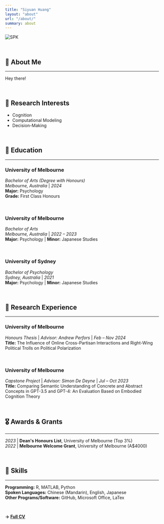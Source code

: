 ```yaml
---
title: "Siyuan Huang"
layout: "about"
url: "/about/"
summary: about
---
```


![SPK](https://i.postimg.cc/vHWgXk7d/beer1.jpg)

&nbsp;

## 🦆 About Me
---
Hey there!

&nbsp;

## 🗿 Research Interests
  - Cognition
  - Computational Modeling
  - Decision-Making

&nbsp;

## 📖 Education
---
### University of Melbourne
*Bachelor of Arts (Degree with Honours)*   
*Melbourne, Australia* | *2024*  
**Major:** Psychology  
**Grade:** First Class Honours  

&nbsp;

### University of Melbourne
*Bachelor of Arts*   
*Melbourne, Australia* | *2022 – 2023*  
**Major:** Psychology | **Minor:** Japanese Studies  

&nbsp;

### University of Sydney
*Bachelor of Psychology*  
*Sydney, Australia* | *2021*  
**Major:** Psychology | **Minor:** Japanese Studies

&nbsp;

## 📝 Research Experience
---
### University of Melbourne
*Honours Thesis* | *Advisor: Andrew Perfors* | *Feb – Nov 2024*  
**Title:** The Influence of Online Cross-Partisan Interactions and Right-Wing Political Trolls on Political Polarization

&nbsp;

### University of Melbourne
*Capstone Project* | *Advisor: Simon De Deyne* | *Jul – Oct 2023*  
**Title:** Comparing Semantic Understanding of Concrete and Abstract Concepts in GPT-3.5 and GPT-4: An Evaluation Based on Embodied Cognition Theory

&nbsp;

## 🎖️ Awards & Grants
---
*2023* | **Dean's Honours List**, University of Melbourne (Top 3%)  
*2022* | **Melbourne Welcome Grant**, University of Melbourne (A$4000)

&nbsp;

## 📐 Skills
---
**Programming:** R, MATLAB, Python  
**Spoken Languages:** Chinese (Mandarin), English, Japanese  
**Other Programs/Software:** GitHub, Microsoft Office, LaTex

&nbsp;

**→** <u>[**Full CV**](https://drive.google.com/file/d/1ovL94VS7_dHWkRxC7vDCeSOIZrsKJWUg/view?usp=sharing)</u>